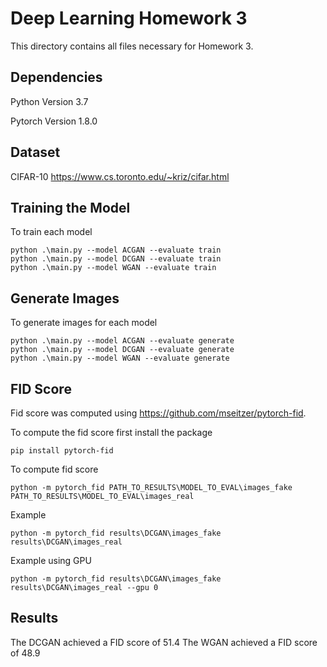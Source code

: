 # Deep Learning Homework 3

This directory contains all files necessary for Homework 3.

## Dependencies
Python Version 3.7

Pytorch Version 1.8.0

## Dataset
CIFAR-10 https://www.cs.toronto.edu/~kriz/cifar.html

## Training the Model
To train each model
```
python .\main.py --model ACGAN --evaluate train
python .\main.py --model DCGAN --evaluate train
python .\main.py --model WGAN --evaluate train
```

## Generate Images
To generate images for each model
```
python .\main.py --model ACGAN --evaluate generate
python .\main.py --model DCGAN --evaluate generate
python .\main.py --model WGAN --evaluate generate
```

## FID Score
Fid score was computed using https://github.com/mseitzer/pytorch-fid.

To compute the fid score first install the package
```
pip install pytorch-fid
```

To compute fid score
```
python -m pytorch_fid PATH_TO_RESULTS\MODEL_TO_EVAL\images_fake PATH_TO_RESULTS\MODEL_TO_EVAL\images_real
```
Example
```
python -m pytorch_fid results\DCGAN\images_fake results\DCGAN\images_real
```
Example using GPU
```
python -m pytorch_fid results\DCGAN\images_fake results\DCGAN\images_real --gpu 0
```

## Results
The DCGAN achieved a FID score of 51.4
The WGAN achieved a FID score of 48.9
